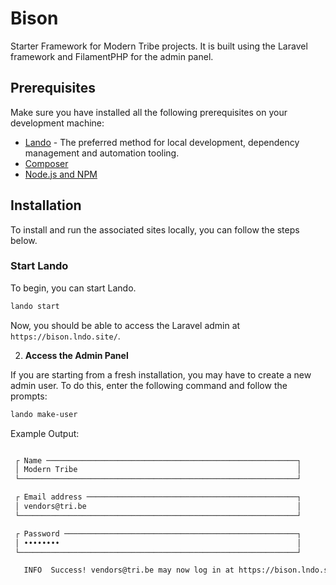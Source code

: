 # Bison

Starter Framework for Modern Tribe projects. It is built using the Laravel framework and FilamentPHP for the admin panel.

## Prerequisites
Make sure you have installed all the following prerequisites on your development machine:
- [Lando](https://lando.dev/) - The preferred method for local development, dependency management and automation tooling.
- [Composer](https://getcomposer.org/)
- [Node.js and NPM](https://nodejs.org/en/)

## Installation

To install and run the associated sites locally, you can follow the steps below.

### **Start Lando**

To begin, you can start Lando.

```bash
lando start
```

Now, you should be able to access the Laravel admin at `https://bison.lndo.site/`.

2. **Access the Admin Panel**

If you are starting from a fresh installation, you may have to create a new admin user. To do this, enter the following command and follow the prompts:

```bash
lando make-user
```

Example Output:
```bash

 ┌ Name ────────────────────────────────────────────────────────┐
 │ Modern Tribe                                                 │
 └──────────────────────────────────────────────────────────────┘

 ┌ Email address ───────────────────────────────────────────────┐
 │ vendors@tri.be                                               │
 └──────────────────────────────────────────────────────────────┘

 ┌ Password ────────────────────────────────────────────────────┐
 │ ••••••••                                                     │
 └──────────────────────────────────────────────────────────────┘

   INFO  Success! vendors@tri.be may now log in at https://bison.lndo.site/auth/login.
```
